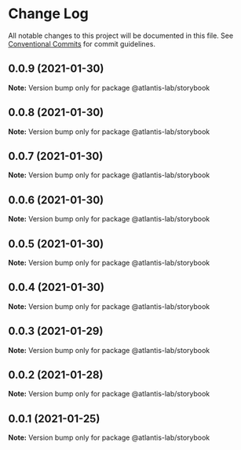 # Change Log

All notable changes to this project will be documented in this file.
See [Conventional Commits](https://conventionalcommits.org) for commit guidelines.

## 0.0.9 (2021-01-30)

**Note:** Version bump only for package @atlantis-lab/storybook





## 0.0.8 (2021-01-30)

**Note:** Version bump only for package @atlantis-lab/storybook





## 0.0.7 (2021-01-30)

**Note:** Version bump only for package @atlantis-lab/storybook





## 0.0.6 (2021-01-30)

**Note:** Version bump only for package @atlantis-lab/storybook





## 0.0.5 (2021-01-30)

**Note:** Version bump only for package @atlantis-lab/storybook





## 0.0.4 (2021-01-30)

**Note:** Version bump only for package @atlantis-lab/storybook





## 0.0.3 (2021-01-29)

**Note:** Version bump only for package @atlantis-lab/storybook





## 0.0.2 (2021-01-28)

**Note:** Version bump only for package @atlantis-lab/storybook





## 0.0.1 (2021-01-25)

**Note:** Version bump only for package @atlantis-lab/storybook
